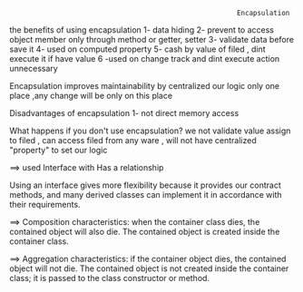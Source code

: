                                                             Encapsulation

the benefits of using encapsulation
1- data hiding
2- prevent to access object member only through method  or getter, setter 
3- validate data before save it
4- used on computed property 
5- cash by value of filed , dint execute it if have value 
6 -used on change track and dint execute action unnecessary

Encapsulation improves maintainability by centralized our logic only one place ,any change will be only on this place

 Disadvantages of encapsulation 1- not direct memory access 

 What happens if you don't use encapsulation?
  we not validate value assign to filed , can access filed from any ware , will not have centralized "property" to set our logic

 

==> used Interface with Has a relationship

Using an interface gives more flexibility because it provides our contract methods, and many derived classes can implement 
it in accordance with their requirements.

==> Composition characteristics: when the container class dies, the contained object will also die.
The contained object is created inside the container class.

==> Aggregation characteristics: if the container object dies, the contained object will not die.
The contained object is not created inside the container class; it is passed to the class constructor or method.


                                                   